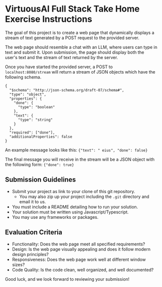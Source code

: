 # VirtuousAI Full Stack Take Home Exercise Instructions

The goal of this project is to create a web page that dynamically displays a stream of text generated by a POST request to the provided server.

The web page should resemble a chat with an LLM, where users can type in text and submit it. Upon submission, the page should display both the user's text and the stream of text returned by the server.

Once you have started the provided server, a POST to `localhost:8080/stream` will return a stream of JSON objects which have the following schema.

```
{
  "$schema": "http://json-schema.org/draft-07/schema#",
  "type": "object",
  "properties": {
    "done": {
      "type": "boolean"
    },
    "text": {
      "type": "string"
    }
  },
  "required": ["done"],
  "additionalProperties": false
}
```

An example message looks like this: `{"text": " eius", "done": false}`

The final message you will receive in the stream will be a JSON object with the following form: `{"done": true}`


## Submission Guidelines
- Submit your project as link to your clone of this git repository.
  - You may also zip up your project including the `.git` directory and email it to us.
- You must include a README detailing how to run your solution.
- Your solution must be written using Javascript/Typescript.
- You may use any frameworks or packages.

## Evaluation Criteria
- Functionality: Does the web page meet all specified requirements?
- Design: Is the web page visually appealing and does it follow modern design principles?
- Responsiveness: Does the web page work well at different window sizes?
- Code Quality: Is the code clean, well organized, and well documented?


Good luck, and we look forward to reviewing your submission!